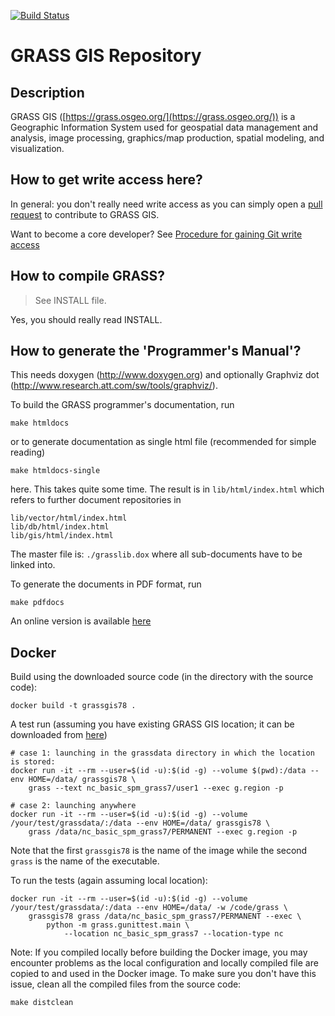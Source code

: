 [![Build Status](https://travis-ci.com/OSGeo/grass.svg?branch=master)](https://travis-ci.com/OSGeo/grass)

# GRASS GIS Repository

## Description

GRASS GIS ([https://grass.osgeo.org/](https://grass.osgeo.org/)) is
a Geographic Information System used for geospatial data management and
analysis, image processing, graphics/map production, spatial modeling, and
visualization.

## How to get write access here?

In general: you don't really need write access as you can simply open
a [pull request](https://github.com/OSGeo/grass/pulls) to contribute to
GRASS GIS.

Want to become a core developer? See
[Procedure for gaining Git write access](https://trac.osgeo.org/grass/wiki/HowToContribute#WriteaccesstotheGRASScorerepository)

## How to compile GRASS?

> See INSTALL file.

Yes, you should really read INSTALL.

## How to generate the 'Programmer's Manual'?

This needs doxygen (<http://www.doxygen.org>) and optionally
Graphviz dot (<http://www.research.att.com/sw/tools/graphviz/>).

To build the GRASS programmer's documentation, run

```
make htmldocs
```

or to generate documentation as single html file
(recommended for simple reading)

```
make htmldocs-single
```

here. This takes quite some time. The result is in `lib/html/index.html`
which refers to further document repositories in

```
lib/vector/html/index.html
lib/db/html/index.html
lib/gis/html/index.html
```

The master file is: `./grasslib.dox` where all sub-documents have to
be linked into.

To generate the documents in PDF format, run

```
make pdfdocs
```

An online version is available [here](https://grass.osgeo.org/programming7/)

## Docker

Build using the downloaded source code (in the directory with the
source code):

```
docker build -t grassgis78 .
```

A test run (assuming you have existing GRASS GIS location; it can be downloaded from
[here](https://grass.osgeo.org/sampledata/north_carolina/nc_basic_spm_grass7.zip))

```
# case 1: launching in the grassdata directory in which the location is stored:
docker run -it --rm --user=$(id -u):$(id -g) --volume $(pwd):/data --env HOME=/data/ grassgis78 \
    grass --text nc_basic_spm_grass7/user1 --exec g.region -p

# case 2: launching anywhere
docker run -it --rm --user=$(id -u):$(id -g) --volume /your/test/grassdata/:/data --env HOME=/data/ grassgis78 \
    grass /data/nc_basic_spm_grass7/PERMANENT --exec g.region -p
```

Note that the first `grassgis78` is the name of the image while the second
`grass` is the name of the executable.

To run the tests (again assuming local location):

```
docker run -it --rm --user=$(id -u):$(id -g) --volume /your/test/grassdata/:/data --env HOME=/data/ -w /code/grass \
    grassgis78 grass /data/nc_basic_spm_grass7/PERMANENT --exec \
        python -m grass.gunittest.main \
            --location nc_basic_spm_grass7 --location-type nc
```

Note: If you compiled locally before building the Docker image, you may
encounter problems as the local configuration and locally compiled file
are copied to and used in the Docker image. To make sure you don't have
this issue, clean all the compiled files from the source code:

```
make distclean
```
